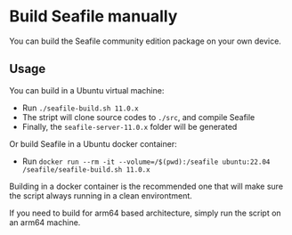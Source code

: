 # Build Seafile manually

You can build the Seafile community edition package on your own device.

## Usage

You can build in a Ubuntu virtual machine:

* Run `./seafile-build.sh 11.0.x`
* The stript will clone source codes to `./src`, and compile Seafile
* Finally, the `seafile-server-11.0.x` folder will be generated

Or build Seafile in a Ubuntu docker container:

* Run `docker run --rm -it --volume=/$(pwd):/seafile ubuntu:22.04 /seafile/seafile-build.sh 11.0.x`

Building in a docker container is the recommended one that will make sure the script always running in a clean environtment.

If you need to build for arm64 based architecture, simply run the script on an arm64 machine.
